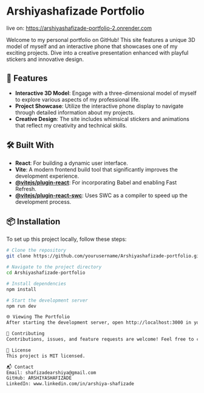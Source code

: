 # Arshiyashafizade Portfolio
live on: https://arshiyashafizade-portfolio-2.onrender.com

Welcome to my personal portfolio on GitHub! This site features a unique 3D model of myself and an interactive phone that showcases one of my exciting projects. Dive into a creative presentation enhanced with playful stickers and innovative design.

## 🚀 Features

- **Interactive 3D Model**: Engage with a three-dimensional model of myself to explore various aspects of my professional life.
- **Project Showcase**: Utilize the interactive phone display to navigate through detailed information about my projects.
- **Creative Design**: The site includes whimsical stickers and animations that reflect my creativity and technical skills.

## 🛠️ Built With

- **React**: For building a dynamic user interface.
- **Vite**: A modern frontend build tool that significantly improves the development experience.
- **[@vitejs/plugin-react](https://github.com/vitejs/vite-plugin-react/blob/main/packages/plugin-react/README.md)**: For incorporating Babel and enabling Fast Refresh.
- **[@vitejs/plugin-react-swc](https://github.com/vitejs/vite-plugin-react-swc)**: Uses SWC as a compiler to speed up the development process.

## 📦 Installation

To set up this project locally, follow these steps:

```bash
# Clone the repository
git clone https://github.com/yourusername/Arshiyashafizade-portfolio.git

# Navigate to the project directory
cd Arshiyashafizade-portfolio

# Install dependencies
npm install

# Start the development server
npm run dev

🌐 Viewing The Portfolio
After starting the development server, open http://localhost:3000 in your browser to view the portfolio.

🤝 Contributing
Contributions, issues, and feature requests are welcome! Feel free to check issues page for ways you can contribute.

📝 License
This project is MIT licensed.

📬 Contact
Email: shafizadearshiya@gmail.com
GitHub: ARSHIYASHAFIZADE 
LinkedIn: www.linkedin.com/in/arshiya-shafizade
